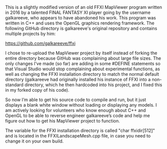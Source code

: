 This is a slightly modified version of an old FFXI MapViewer program written in 2016 by a talented FINAL FANTASY XI player going by the username galkareeve, who appears to have abandoned his work. This program was written in C++ and uses the OpenGL graphics rendering framework. The following GitHub directory is galkareeve's original repository and contains multiple projects by him:

https://github.com/galkareeve/ffxi

I chose to re-upload the MapViewer project by itself instead of forking the entire directory because GitHub was complaining about large file sizes. The only changes I've made (so far) are adding in some #DEFINE statements so that Visual Studio would stop complaining about experimental functions, as well as changing the FFXI installation directory to match the normal default directory (galkareeve had originally installed his instance of FFXI into a non-standard directory, which he then hardcoded into his project, and I fixed this in my forked copy of his code). 

So now I’m able to get his source code to compile and run, but it just displays a blank white window without loading or displaying any models. I am actively looking for volunteers who know enough about C++ and OpenGL to be able to reverse engineer galkareeve’s code and help me figure out how to get his MapViewer project to function.

The variable for the FFXI installation directory is called "char ffxidir[512]" and is located in the FFXILandscapeMesh.cpp file, in case you need to change it on your own build.
